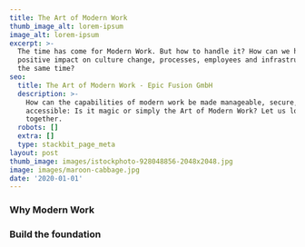 ```yaml
---
title: The Art of Modern Work
thumb_image_alt: lorem-ipsum
image_alt: lorem-ipsum
excerpt: >-
  The time has come for Modern Work. But how to handle it? How can we have a
  positive impact on culture change, processes, employees and infrastructure at
  the same time?
seo:
  title: The Art of Modern Work - Epic Fusion GmbH
  description: >-
    How can the capabilities of modern work be made manageable, secure, and
    accessible: Is it magic or simply the Art of Modern Work? Let us look at it
    together.
  robots: []
  extra: []
  type: stackbit_page_meta
layout: post
thumb_image: images/istockphoto-928048856-2048x2048.jpg
image: images/maroon-cabbage.jpg
date: '2020-01-01'
---
```

### Why Modern Work



### Build the foundation
